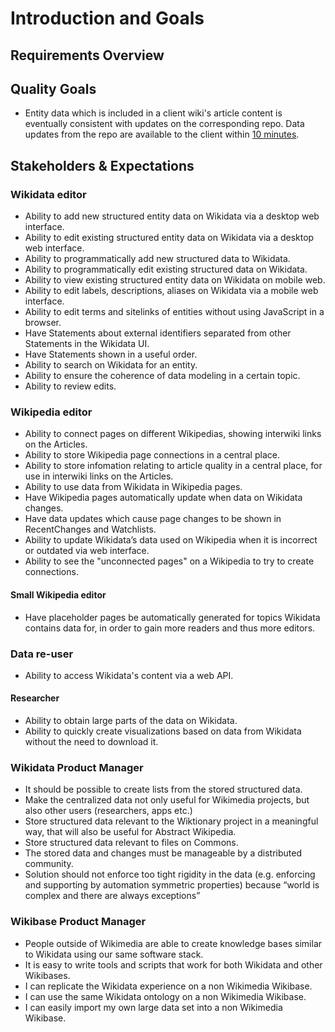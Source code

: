 # Introduction and Goals

## Requirements Overview

## Quality Goals

* Entity data which is included in a client wiki's article content is eventually consistent with updates on the corresponding repo. Data updates from the repo are available to the client within [10 minutes](https://gerrit.wikimedia.org/r/plugins/gitiles/operations/puppet/+/e3423c8627067a8de8352b9b7f3c59870d9b47c5/modules/icinga/manifests/monitor/wikidata.pp#10).

## Stakeholders & Expectations

### Wikidata editor

- Ability to add new structured entity data on Wikidata via a desktop web interface.
- Ability to edit existing structured entity data on Wikidata via a desktop web interface.
- Ability to programmatically add new structured data to Wikidata.
- Ability to programmatically edit existing structured data on Wikidata.
- Ability to view existing structured entity data on Wikidata on mobile web.
- Ability to edit labels, descriptions, aliases on Wikidata via a mobile web interface.
- Ability to edit terms and sitelinks of entities without using JavaScript in a browser.
- Have Statements about external identifiers separated from other Statements in the Wikidata UI.
- Have Statements shown in a useful order.
- Ability to search on Wikidata for an entity.
- Ability to ensure the coherence of data modeling in a certain topic.
- Ability to review edits.

### Wikipedia editor

- Ability to connect pages on different Wikipedias, showing interwiki links on the Articles.
- Ability to store Wikipedia page connections in a central place.
- Ability to store infomation relating to article quality in a central place, for use in interwiki links on the Articles.
- Ability to use data from Wikidata in Wikipedia pages.
- Have Wikipedia pages automatically update when data on Wikidata changes.
- Have data updates which cause page changes to be shown in RecentChanges and Watchlists.
- Ability to update Wikidata’s data used on Wikipedia when it is incorrect or outdated via web interface.
- Ability to see the "unconnected pages" on a Wikipedia to try to create connections.

#### Small Wikipedia editor

- Have placeholder pages be automatically generated for topics Wikidata contains data for, in order to gain more readers and thus more editors.

### Data re-user

- Ability to access Wikidata's content via a web API.

#### Researcher

- Ability to obtain large parts of the data on Wikidata.
- Ability to quickly create visualizations based on data from Wikidata without the need to download it.

### Wikidata Product Manager

- It should be possible to create lists from the stored structured data.
- Make the centralized data not only useful for Wikimedia projects, but also other users (researchers, apps etc.)
- Store structured data relevant to the Wiktionary project in a meaningful way, that will also be useful for Abstract Wikipedia.
- Store structured data relevant to files on Commons.
- The stored data and changes must be manageable by a distributed community.
- Solution should not enforce too tight rigidity in the data (e.g. enforcing and supporting by automation symmetric properties) because “world is complex and there are always exceptions”

### Wikibase Product Manager

- People outside of Wikimedia are able to create knowledge bases similar to Wikidata using our same software stack.
- It is easy to write tools and scripts that work for both Wikidata and other Wikibases.
- I can replicate the Wikidata experience on a non Wikimedia Wikibase.
- I can use the same Wikidata ontology on a non Wikimedia Wikibase.
- I can easily import my own large data set into a non Wikimedia Wikibase.
